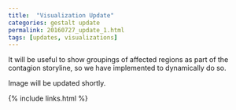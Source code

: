 ```yaml
---
title:  "Visualization Update"
categories: gestalt update
permalink: 20160727_update_1.html
tags: [updates, visualizations]
---
```


It will be useful to show groupings of affected regions as part of the 
contagion storyline, so we have implemented to dynamically do so.

Image will be updated shortly.

{% include links.html %}
